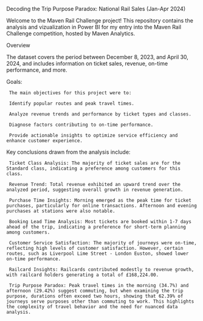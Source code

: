 Decoding the Trip Purpose Paradox: National Rail Sales (Jan-Apr 2024)


Welcome to the Maven Rail Challenge project! This repository contains the analysis and vizualization in Power BI for my entry into the Maven Rail Challenge competition, hosted by Maven Analytics. 

Overview


The dataset covers the period between December 8, 2023, and April 30, 2024, and includes information on ticket sales, revenue, on-time performance, and more.

Goals:

     The main objectives for this project were to:
     
     Identify popular routes and peak travel times.

     Analyze revenue trends and performance by ticket types and classes.
     
     Diagnose factors contributing to on-time performance.
     
     Provide actionable insights to optimize service efficiency and enhance customer experience.




Key conclusions drawn from the analysis include:

     Ticket Class Analysis: The majority of ticket sales are for the Standard class, indicating a preference among customers for this class.

     Revenue Trend: Total revenue exhibited an upward trend over the analyzed period, suggesting overall growth in revenue generation.

     Purchase Time Insights: Morning emerged as the peak time for ticket purchases, particularly for online transactions. Afternoon and evening purchases at stations were also notable.

     Booking Lead Time Analysis: Most tickets are booked within 1-7 days ahead of the trip, indicating a preference for short-term planning among customers.

     Customer Service Satisfaction: The majority of journeys were on-time, reflecting high levels of customer satisfaction. However, certain routes, such as Liverpool Lime Street - London Euston, showed lower on-time performance.

     Railcard Insights: Railcards contributed modestly to revenue growth, with railcard holders generating a total of £168,224.00.

     Trip Purpose Paradox: Peak travel times in the morning (34.7%) and afternoon (29.42%) suggest commuting, but when examining the trip purpose, durations often exceed two hours, showing that 62.39% of journeys serve purposes other than commuting to work. This highlights the complexity of travel behavior and the need for nuanced data analysis.
